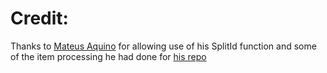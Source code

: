 # Credit:
Thanks to [Mateus Aquino](https://github.com/mateusaquino) for allowing use of his SplitId function and some of the item processing he had done for [his repo](https://github.com/mateusaquino/stardewids)

